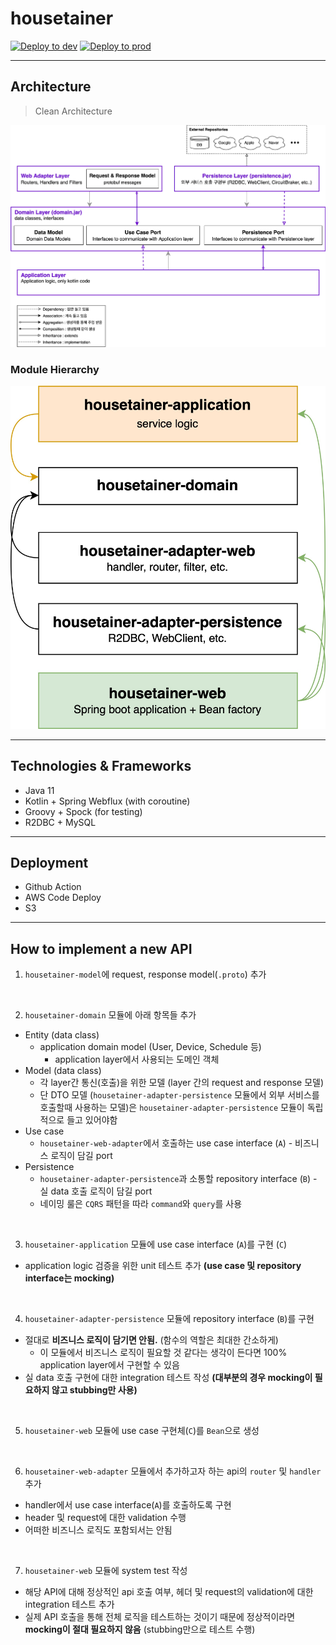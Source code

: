 # housetainer

[![Deploy to dev](https://github.com/housetainer/housetainer-server/actions/workflows/main.yml/badge.svg)](https://github.com/housetainer/housetainer-server/actions/workflows/main.yml)
[![Deploy to prod](https://github.com/housetainer/housetainer-server/actions/workflows/release.yml/badge.svg)](https://github.com/housetainer/housetainer-server/actions/workflows/release.yml)

---

## Architecture
> Clean Architecture

![arch](resources/Housetainer_arch(v1).jpg)

### Module Hierarchy
![module](resources/housetainer_module_hierarchy.jpg)

---

## Technologies & Frameworks
* Java 11
* Kotlin + Spring Webflux (with coroutine)
* Groovy + Spock (for testing)
* R2DBC + MySQL

---

## Deployment
* Github Action
* AWS Code Deploy
* S3

---

## How to implement a new API

1. `housetainer-model`에 request, response model(`.proto`) 추가

<br>

2. `housetainer-domain` 모듈에 아래 항목들 추가
* Entity (data class)
    * application domain model (User, Device, Schedule 등)
        * application layer에서 사용되는 도메인 객체
* Model (data class)
    * 각 layer간 통신(호출)을 위한 모델 (layer 간의 request and response 모델)
    * 단 DTO 모델 (`housetainer-adapter-persistence` 모듈에서 외부 서비스를 호출할때 사용하는 모델)은 `housetainer-adapter-persistence` 모듈이 독립적으로 들고 있어야함
* Use case
  * `housetainer-web-adapter`에서 호출하는 use case interface (`A`) - 비즈니스 로직이 담길 port
* Persistence
  * `housetainer-adapter-persistence`과 소통할 repository interface (`B`) - 실 data 호출 로직이 담길 port
  * 네이밍 룰은 `CQRS` 패턴을 따라 `command`와 `query`를 사용

<br>

3. `housetainer-application` 모듈에 use case interface (`A`)를 구현 (`C`)
* application logic 검증을 위한 unit 테스트 추가 **(use case 및 repository interface는 mocking)**

<br>

4. `housetainer-adapter-persistence` 모듈에 repository interface (`B`)를 구현
* 절대로 **비즈니스 로직이 담기면 안됨.** (함수의 역할은 최대한 간소하게)
  * 이 모듈에서 비즈니스 로직이 필요할 것 같다는 생각이 든다면 100% application layer에서 구현할 수 있음
* 실 data 호출 구현에 대한 integration 테스트 작성 **(대부분의 경우 mocking이 필요하지 않고 stubbing만 사용)**

<br>

5. `housetainer-web` 모듈에 use case 구현체(`C`)를 `Bean`으로 생성

<br>

6. `housetainer-web-adapter` 모듈에서 추가하고자 하는 api의 `router` 및 `handler` 추가 
* handler에서 use case interface(`A`)를 호출하도록 구현
* header 및 request에 대한 validation 수행
* 어떠한 비즈니스 로직도 포함되서는 안됨

<br>

7. `housetainer-web` 모듈에 system test 작성
* 해당 API에 대해 정상적인 api 호출 여부, 헤더 및 request의 validation에 대한 integration 테스트 추가
* 실제 API 호출을 통해 전체 로직을 테스트하는 것이기 때문에 정상적이라면 **mocking이 절대 필요하지 않음** (stubbing만으로 테스트 수행)
